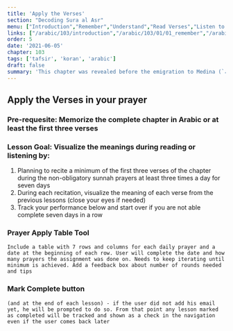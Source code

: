 ```yaml
---
title: 'Apply the Verses'
section: "Decoding Sura al Asr"
menu: ["Introduction","Remember","Understand","Read Verses","Listen to Verses","Apply the Verses","Reflect on the Verses"]
links: ["/arabic/103/introduction","/arabic/103/01/01_remember","/arabic/103/01/02_understand","/arabic/103/02/01_read-verses","/arabic/103/02/02_listen-verses","/arabic/103/02/03_apply-verses","/arabic/103/03/01_reflect-verses"]
order: 5
date: '2021-06-05'
chapter: 103
tags: ['tafsir', 'koran', 'arabic']
draft: false
summary: 'This chapter was revealed before the emigration to Medina (`مكية`). It comes with a goal of succinct advice, clarifying the reason for mankind's happiness or distress and indicating victory in this life versus loss and perdition.'
---
```

## Apply the Verses in your prayer
### Pre-requesite: Memorize the complete chapter in Arabic or at least the first three verses
### Lesson Goal: Visualize the meanings during reading or listening by: 
1. Planning to recite a minimum of the first three verses of the chapter during the non-obligatory sunnah prayers at least three times a day for seven days
2. During each recitation, visualize the meaning of each verse from the previous lessons (close your eyes if needed)
3. Track your performance below and start over if you are not able complete seven days in a row
<PrayerApplyTable/>

### Prayer Apply Table Tool

`Include a table with 7 rows and columns for each daily prayer and a date at the beginning of each row. User will complete the date and how many prayers the assignment was done on. Needs to keep iterating until minimum is achieved. Add a feedback box about number of rounds needed and tips`

### Mark Complete button

`(and at the end of each lesson) - if the user did not add his email yet, he will be prompted to do so. From that point any lesson marked as completed will be tracked and shown as a check in the navigation even if the user comes back later`

